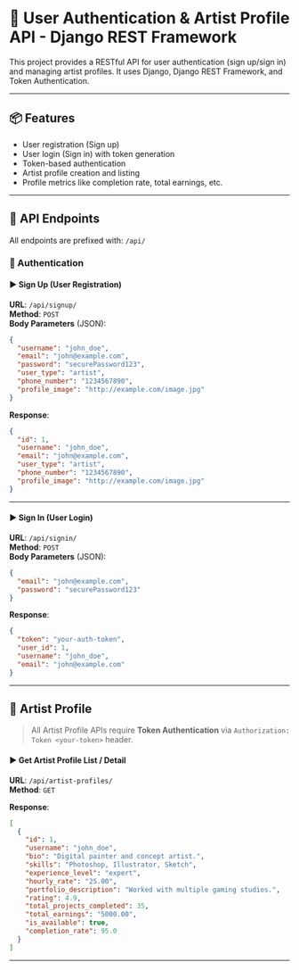 # 🎨 User Authentication & Artist Profile API - Django REST Framework

This project provides a RESTful API for user authentication (sign up/sign in) and managing artist profiles. It uses Django, Django REST Framework, and Token Authentication.

---

## 📦 Features

- User registration (Sign up)
- User login (Sign in) with token generation
- Token-based authentication
- Artist profile creation and listing
- Profile metrics like completion rate, total earnings, etc.

---

## 🚀 API Endpoints

All endpoints are prefixed with: `/api/`

### 🔐 Authentication

#### ▶️ Sign Up (User Registration)
**URL**: `/api/signup/`  
**Method**: `POST`  
**Body Parameters** (JSON):
```json
{
  "username": "john_doe",
  "email": "john@example.com",
  "password": "securePassword123",
  "user_type": "artist",
  "phone_number": "1234567890",
  "profile_image": "http://example.com/image.jpg"
}
```

**Response**:
```json
{
  "id": 1,
  "username": "john_doe",
  "email": "john@example.com",
  "user_type": "artist",
  "phone_number": "1234567890",
  "profile_image": "http://example.com/image.jpg"
}
```

---

#### ▶️ Sign In (User Login)
**URL**: `/api/signin/`  
**Method**: `POST`  
**Body Parameters** (JSON):
```json
{
  "email": "john@example.com",
  "password": "securePassword123"
}
```

**Response**:
```json
{
  "token": "your-auth-token",
  "user_id": 1,
  "username": "john_doe",
  "email": "john@example.com"
}
```

---

## 🎨 Artist Profile

> All Artist Profile APIs require **Token Authentication** via `Authorization: Token <your-token>` header.

#### ▶️ Get Artist Profile List / Detail
**URL**: `/api/artist-profiles/`  
**Method**: `GET`

**Response**:
```json
[
  {
    "id": 1,
    "username": "john_doe",
    "bio": "Digital painter and concept artist.",
    "skills": "Photoshop, Illustrator, Sketch",
    "experience_level": "expert",
    "hourly_rate": "25.00",
    "portfolio_description": "Worked with multiple gaming studios.",
    "rating": 4.9,
    "total_projects_completed": 35,
    "total_earnings": "5000.00",
    "is_available": true,
    "completion_rate": 95.0
  }
]
```

---

